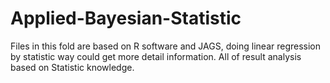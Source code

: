 # Applied-Bayesian-Statistic
Files in this fold are based on R software and JAGS, doing linear regression by statistic way could get more detail information.
All of result analysis based on Statistic knowledge.
